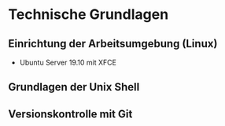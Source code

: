# Technische Grundlagen

## Einrichtung der Arbeitsumgebung (Linux)

* Ubuntu Server 19.10 mit XFCE

## Grundlagen der Unix Shell

## Versionskontrolle mit Git
